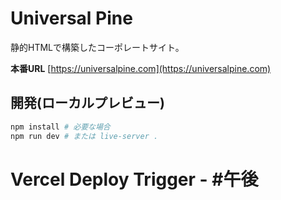 # Universal Pine

静的HTMLで構築したコーポレートサイト。

**本番URL** [https://universalpine.com](https://universalpine.com)

## 開発(ローカルプレビュー)

```bash
npm install # 必要な場合
npm run dev # または live-server .
```
# Vercel Deploy Trigger - #午後
